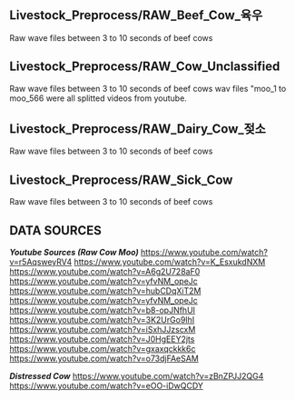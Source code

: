 ## Livestock_Preprocess/RAW_Beef_Cow_육우
Raw wave files between 3 to 10 seconds of beef cows

## Livestock_Preprocess/RAW_Cow_Unclassified
Raw wave files between 3 to 10 seconds of beef cows
wav files "moo_1 to moo_566 were all splitted videos from youtube.

## Livestock_Preprocess/RAW_Dairy_Cow_젖소
Raw wave files between 3 to 10 seconds of beef cows

## Livestock_Preprocess/RAW_Sick_Cow
Raw wave files between 3 to 10 seconds of beef cows





## DATA SOURCES

***Youtube Sources (Raw Cow Moo)***
https://www.youtube.com/watch?v=r5AqsweyRV4
https://www.youtube.com/watch?v=K_EsxukdNXM
https://www.youtube.com/watch?v=A6g2U728aF0
https://www.youtube.com/watch?v=yfvNM_opeJc
https://www.youtube.com/watch?v=hubCDqXiT2M
https://www.youtube.com/watch?v=yfvNM_opeJc
https://www.youtube.com/watch?v=b8-opJNfhUI
https://www.youtube.com/watch?v=3K2UrGo9IhI
https://www.youtube.com/watch?v=iSxhJJzscxM
https://www.youtube.com/watch?v=J0HgEEY2jts
https://www.youtube.com/watch?v=gxaxqckkk6c
https://www.youtube.com/watch?v=o73djFAeSAM

***Distressed Cow***
https://www.youtube.com/watch?v=zBnZPJJ2QG4
https://www.youtube.com/watch?v=eOO-iDwQCDY


